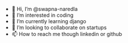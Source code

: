 - 👋 Hi, I’m @swapna-naredla
- 👀 I’m interested in coding
- 🌱 I’m currently learning  django
- 💞️ I’m looking to collaborate on startups
- 📫 How to reach me though linkedin or github

<!---
swapna-naredla/swapna-naredla is a ✨ special ✨ repository because its `README.md` (this file) appears on your GitHub profile.
You can click the Preview link to take a look at your changes.
--->
